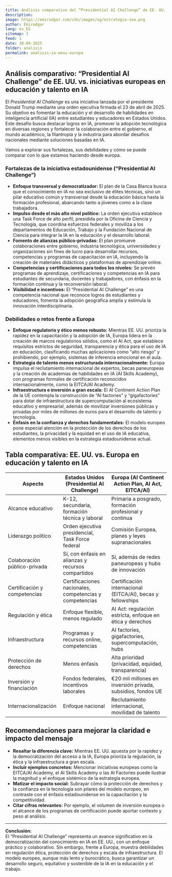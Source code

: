 ```yaml
---
title: Análisis comparativo del “Presidential AI Challenge” de EE. UU. vs. iniciativas europeas
description: 
image: https://emirodgar.com/cdn/images/og/estrategia-seo.png
author: Emirodgar
lang: es_ES
sitemap: 1
feed: 1
date: 30-04-2025
folder: analisis
permalink: analisis-ia-eeuu-europa
---
```


## Análisis comparativo: “Presidential AI Challenge” de EE. UU. vs. iniciativas europeas en educación y talento en IA

El *Presidential AI Challenge* es una iniciativa lanzada por el presidente Donald Trump mediante una orden ejecutiva firmada el 23 de abril de 2025. Su objetivo es fomentar la educación y el desarrollo de habilidades en inteligencia artificial (IA) entre estudiantes y educadores en Estados Unidos. Este desafío busca destacar logros en IA, promover la adopción tecnológica en diversas regiones y fortalecer la colaboración entre el gobierno, el mundo académico, la filantropía y la industria para abordar desafíos nacionales mediante soluciones basadas en IA.

Vamos a explorar sus fortalezas, sus debilidades y cómo se puede comparar con lo que estamos haciendo desde europa.

### Fortalezas de la iniciativa estadounidense (“Presidential AI Challenge”)

- **Enfoque transversal y democratizador:** El plan de la Casa Blanca busca que el conocimiento en IA no sea exclusivo de élites técnicas, sino un pilar educativo común y transversal desde la educación básica hasta la formación profesional, abarcando tanto a jóvenes como a la clase trabajadora.
- **Impulso desde el más alto nivel político:** La orden ejecutiva establece una Task Force de alto perfil, presidida por la Oficina de Ciencia y Tecnología, que coordina esfuerzos federales y moviliza a los departamentos de Educación, Trabajo y la Fundación Nacional de Ciencia para integrar la IA en la educación y el desarrollo laboral.
- **Fomento de alianzas público-privadas:** El plan promueve colaboraciones entre gobierno, industria tecnológica, universidades y organizaciones sin fines de lucro para desarrollar recursos, competencias y programas de capacitación en IA, incluyendo la creación de materiales didácticos y plataformas de aprendizaje online.
- **Competencias y certificaciones para todos los niveles:** Se prevén programas de aprendizaje, certificaciones y competencias en IA para estudiantes de secundaria, docentes y trabajadores, con énfasis en la formación continua y la reconversión laboral.
- **Visibilidad e incentivos:** El “Presidential AI Challenge” es una competencia nacional que reconoce logros de estudiantes y educadores, fomenta la adopción geográfica amplia y estimula la innovación interdisciplinaria.

### Debilidades o retos frente a Europa

- **Enfoque regulatorio y ético menos robusto:** Mientras EE. UU. prioriza la rapidez en la capacitación y la adopción de IA, Europa lidera en la creación de marcos regulatorios sólidos, como el AI Act, que establece requisitos estrictos de seguridad, transparencia y ética para el uso de IA en educación, clasificando muchas aplicaciones como “alto riesgo” y prohibiendo, por ejemplo, sistemas de inferencia emocional en el aula.
- **Estrategia de talento menos estructurada internacionalmente:** Europa impulsa el reclutamiento internacional de expertos, becas paneuropeas y la creación de academias de habilidades en IA (AI Skills Academy), con programas formales de certificación reconocidos internacionalmente, como la EITCA/AI Academy.
- **Infraestructura e inversión a gran escala:** El AI Continent Action Plan de la UE contempla la construcción de “AI factories” y “gigafactories” para dotar de infraestructura de supercomputación al ecosistema educativo y empresarial, además de movilizar inversiones públicas y privadas por miles de millones de euros para el desarrollo de talento y tecnología.
- **Énfasis en la confianza y derechos fundamentales:** El modelo europeo pone especial atención en la protección de los derechos de los estudiantes, la privacidad y la equidad en el uso de IA educativa, elementos menos visibles en la estrategia estadounidense actual.

## Tabla comparativa: EE. UU. vs. Europa en educación y talento en IA

| Aspecto                      | Estados Unidos (Presidential AI Challenge)               | Europa (AI Continent Action Plan, AI Act, EITCA/AI)         |
|------------------------------|---------------------------------------------------------|------------------------------------------------------------|
| Alcance educativo            | K-12, secundaria, formación técnica y laboral           | Primaria a posgrado, formación profesional y continua      |
| Liderazgo político           | Orden ejecutiva presidencial, Task Force federal        | Comisión Europea, planes y leyes supranacionales           |
| Colaboración público-privada | Sí, con énfasis en alianzas y recursos compartidos      | Sí, además de redes paneuropeas y hubs de innovación       |
| Certificación y competencias | Certificaciones nacionales, competencias y competencias | Certificación internacional (EITCA/AI), becas y fellowships|
| Regulación y ética           | Enfoque flexible, menos regulado                        | AI Act: regulación estricta, enfoque en ética y derechos   |
| Infraestructura              | Programas y recursos online, competencias               | AI factories, gigafactories, supercomputación, hubs        |
| Protección de derechos       | Menos énfasis                                           | Alta prioridad (privacidad, equidad, transparencia)        |
| Inversión y financiación     | Fondos federales, incentivos laborales                  | €20 mil millones en inversión privada, subsidios, fondos UE|
| Internacionalización         | Enfoque nacional                                       | Reclutamiento internacional, movilidad de talento          |

## Recomendaciones para mejorar la claridad e impacto del mensaje

- **Resaltar la diferencia clave:** Mientras EE. UU. apuesta por la rapidez y la democratización del acceso a la IA, Europa prioriza la regulación, la ética y la infraestructura a gran escala.
- **Incluir ejemplos concretos:** Mencionar iniciativas europeas como la EITCA/AI Academy, el AI Skills Academy o las AI Factories puede ilustrar la magnitud y el enfoque sistémico de la estrategia europea.
- **Matizar el impacto social:** Subrayar cómo la protección de derechos y la confianza en la tecnología son pilares del modelo europeo, en contraste con el énfasis estadounidense en la capacitación y la competitividad.
- **Citar cifras relevantes:** Por ejemplo, el volumen de inversión europea o el alcance de los programas de certificación puede aportar contexto y peso al análisis.

---

**Conclusión:**  
El “Presidential AI Challenge” representa un avance significativo en la democratización del conocimiento en IA en EE. UU., con un enfoque práctico y colaborativo. Sin embargo, frente a Europa, muestra debilidades en regulación ética, protección de derechos y escala de infraestructura. El modelo europeo, aunque más lento y burocrático, busca garantizar un desarrollo seguro, equitativo y sostenible de la IA en la educación y el trabajo.
